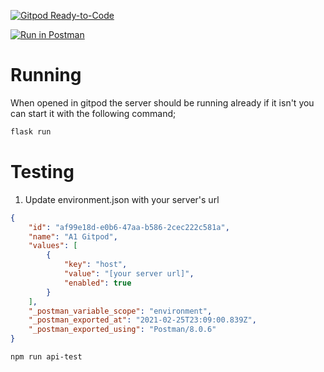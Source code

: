 [![Gitpod Ready-to-Code](https://img.shields.io/badge/Gitpod-Ready--to--Code-blue?logo=gitpod)](https://gitpod.io/#https://github.com/uwidcit/info2602a1) 

[![Run in Postman](https://run.pstmn.io/button.svg)](https://documenter.getpostman.com/view/583570/SzRuZCp8?version=latest)

# Running
When opened in gitpod the server should be running already if it isn't
you can start it with the following command;

```bash
flask run
```

# Testing
1. Update environment.json with your server's url

```json
{
	"id": "af99e18d-e0b6-47aa-b586-2cec222c581a",
	"name": "A1 Gitpod",
	"values": [
		{
			"key": "host",
			"value": "[your server url]",
			"enabled": true
		}
	],
	"_postman_variable_scope": "environment",
	"_postman_exported_at": "2021-02-25T23:09:00.839Z",
	"_postman_exported_using": "Postman/8.0.6"
}
```

```
npm run api-test
```
